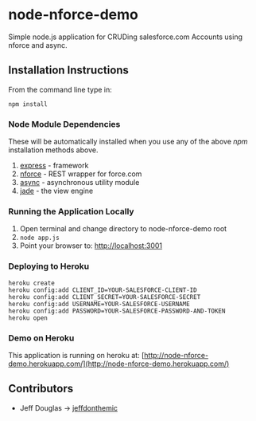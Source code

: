 # node-nforce-demo

Simple node.js application for CRUDing salesforce.com Accounts using nforce and async.

## Installation Instructions

From the command line type in:

```
npm install
```


### Node Module Dependencies

These will be automatically installed when you use any of the above *npm* installation methods above.

1. [express](http://expressjs.com/) - framework
2. [nforce](https://github.com/kevinohara80/nforce) - REST wrapper for force.com
3. [async](https://github.com/caolan/async/) - asynchronous utility module
4. [jade](http://jade-lang.com/) - the view engine

### Running the Application Locally

1. Open terminal and change directory to node-nforce-demo root
2. `node app.js`
3. Point your browser to: [http://localhost:3001](http://localhost:3001)

### Deploying to Heroku

```
heroku create
heroku config:add CLIENT_ID=YOUR-SALESFORCE-CLIENT-ID
heroku config:add CLIENT_SECRET=YOUR-SALESFORCE-SECRET
heroku config:add USERNAME=YOUR-SALESFORCE-USERNAME
heroku config:add PASSWORD=YOUR-SALESFORCE-PASSWORD-AND-TOKEN
heroku open
```

### Demo on Heroku

This application is running on heroku at: [http://node-nforce-demo.herokuapp.com/](http://node-nforce-demo.herokuapp.com/)

## Contributors
* Jeff Douglas -> [jeffdonthemic](https://github.com/jeffdonthemic)